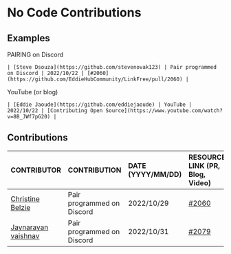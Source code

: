 # No Code Contributions

## Examples

PAIRING on Discord

```
| [Steve Dsouza](https://github.com/stevenovak123) | Pair programmed on Discord | 2022/10/22 | [#2060](https://github.com/EddieHubCommunity/LinkFree/pull/2060) |
```

YouTube (or blog)

```
| [Eddie Jaoude](https://github.com/eddiejaoude) | YouTube | 2022/10/22 | [Contributing Open Source](https://www.youtube.com/watch?v=8B_JWf7pG20) |
```

## Contributions

| CONTRIBUTOR | CONTRIBUTION | DATE (YYYY/MM/DD) | RESOURCE LINK (PR, Blog, Video) |
| :---------- | :----------- | :---------------- | :------------------------------ |
| [Christine Belzie](https://github.com/CBID2) | Pair programmed on Discord | 2022/10/29 | [#2060](https://github.com/EddieHubCommunity/LinkFree/pull/2060) |
| [Jaynarayan vaishnav](https://github.com/jaynarayan-vaishnav) | Pair programmed on Discord | 2022/10/31 | [#2079](https://github.com/EddieHubCommunity/LinkFree/pull/2080) |
